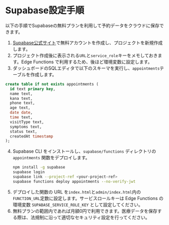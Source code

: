 # Supabase設定手順

以下の手順でSupabaseの無料プランを利用して予約データをクラウドに保存できます。

1. [Supabase公式サイト](https://supabase.com/)で無料アカウントを作成し、プロジェクトを新規作成します。
2. プロジェクト作成後に表示される`URL`と`service_role`キーをメモしておきます。Edge Functions で利用するため、後ほど環境変数に設定します。
3. ダッシュボードのSQLエディタで以下のスキーマを実行し、`appointments`テーブルを作成します。

```sql
create table if not exists appointments (
  id text primary key,
  name text,
  kana text,
  phone text,
  age text,
  date date,
  time text,
  visitType text,
  symptoms text,
  status text,
  createdAt timestamp
);
```

4. Supabase CLI をインストールし、`supabase/functions` ディレクトリの `appointments` 関数をデプロイします。
   ```bash
   npm install -g supabase
   supabase login
   supabase link --project-ref <your-project-ref>
   supabase functions deploy appointments --no-verify-jwt
   ```
5. デプロイした関数の URL を`index.html`と`admin/index.html`内の`FUNCTION_URL`定数に設定します。サービスロールキーは Edge Functions の環境変数 `SUPABASE_SERVICE_ROLE_KEY` として設定してください。
6. 無料プランの範囲内であれば月額0円で利用できます。医療データを保存する際は、法規制に沿って適切なセキュリティ設定を行ってください。
